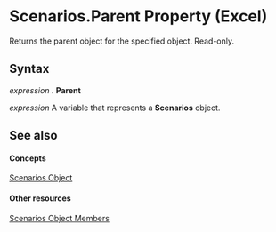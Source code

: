
# Scenarios.Parent Property (Excel)

Returns the parent object for the specified object. Read-only.


## Syntax

 _expression_ . **Parent**

 _expression_ A variable that represents a **Scenarios** object.


## See also


#### Concepts


[Scenarios Object](90d6ff4b-f329-a04c-040e-a39bb501a58b.md)
#### Other resources


[Scenarios Object Members](bd1cf3ad-3916-286e-9a22-ca2c92255c30.md)
